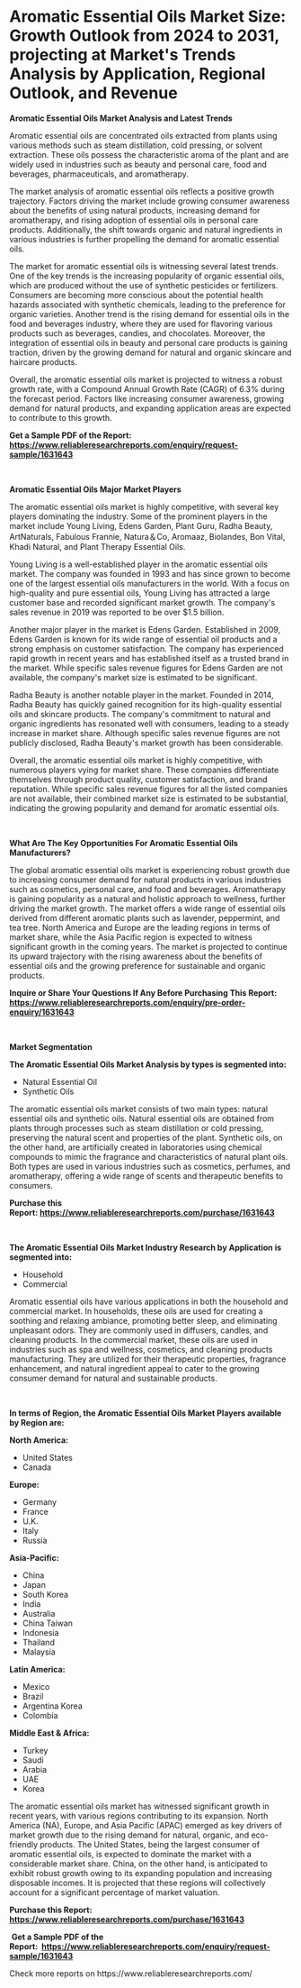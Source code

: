 <p><h1>Aromatic Essential Oils Market Size: Growth Outlook from 2024 to 2031, projecting at Market's Trends Analysis by Application, Regional Outlook, and Revenue</h1></p><p><strong>Aromatic Essential Oils Market Analysis and Latest Trends</strong></p>
<p><p>Aromatic essential oils are concentrated oils extracted from plants using various methods such as steam distillation, cold pressing, or solvent extraction. These oils possess the characteristic aroma of the plant and are widely used in industries such as beauty and personal care, food and beverages, pharmaceuticals, and aromatherapy.</p><p>The market analysis of aromatic essential oils reflects a positive growth trajectory. Factors driving the market include growing consumer awareness about the benefits of using natural products, increasing demand for aromatherapy, and rising adoption of essential oils in personal care products. Additionally, the shift towards organic and natural ingredients in various industries is further propelling the demand for aromatic essential oils.</p><p>The market for aromatic essential oils is witnessing several latest trends. One of the key trends is the increasing popularity of organic essential oils, which are produced without the use of synthetic pesticides or fertilizers. Consumers are becoming more conscious about the potential health hazards associated with synthetic chemicals, leading to the preference for organic varieties. Another trend is the rising demand for essential oils in the food and beverages industry, where they are used for flavoring various products such as beverages, candies, and chocolates. Moreover, the integration of essential oils in beauty and personal care products is gaining traction, driven by the growing demand for natural and organic skincare and haircare products.</p><p>Overall, the aromatic essential oils market is projected to witness a robust growth rate, with a Compound Annual Growth Rate (CAGR) of 6.3% during the forecast period. Factors like increasing consumer awareness, growing demand for natural products, and expanding application areas are expected to contribute to this growth.</p></p>
<p><strong>Get a Sample PDF of the Report:&nbsp; <a href="https://www.reliableresearchreports.com/enquiry/request-sample/1631643">https://www.reliableresearchreports.com/enquiry/request-sample/1631643</a></strong></p>
<p>&nbsp;</p>
<p><strong>Aromatic Essential Oils Major Market Players</strong></p>
<p><p>The aromatic essential oils market is highly competitive, with several key players dominating the industry. Some of the prominent players in the market include Young Living, Edens Garden, Plant Guru, Radha Beauty, ArtNaturals, Fabulous Frannie, Natura＆Co, Aromaaz, Biolandes, Bon Vital, Khadi Natural, and Plant Therapy Essential Oils.</p><p>Young Living is a well-established player in the aromatic essential oils market. The company was founded in 1993 and has since grown to become one of the largest essential oils manufacturers in the world. With a focus on high-quality and pure essential oils, Young Living has attracted a large customer base and recorded significant market growth. The company's sales revenue in 2019 was reported to be over $1.5 billion.</p><p>Another major player in the market is Edens Garden. Established in 2009, Edens Garden is known for its wide range of essential oil products and a strong emphasis on customer satisfaction. The company has experienced rapid growth in recent years and has established itself as a trusted brand in the market. While specific sales revenue figures for Edens Garden are not available, the company's market size is estimated to be significant.</p><p>Radha Beauty is another notable player in the market. Founded in 2014, Radha Beauty has quickly gained recognition for its high-quality essential oils and skincare products. The company's commitment to natural and organic ingredients has resonated well with consumers, leading to a steady increase in market share. Although specific sales revenue figures are not publicly disclosed, Radha Beauty's market growth has been considerable.</p><p>Overall, the aromatic essential oils market is highly competitive, with numerous players vying for market share. These companies differentiate themselves through product quality, customer satisfaction, and brand reputation. While specific sales revenue figures for all the listed companies are not available, their combined market size is estimated to be substantial, indicating the growing popularity and demand for aromatic essential oils.</p></p>
<p>&nbsp;</p>
<p><strong>What Are The Key Opportunities For Aromatic Essential Oils Manufacturers?</strong></p>
<p><p>The global aromatic essential oils market is experiencing robust growth due to increasing consumer demand for natural products in various industries such as cosmetics, personal care, and food and beverages. Aromatherapy is gaining popularity as a natural and holistic approach to wellness, further driving the market growth. The market offers a wide range of essential oils derived from different aromatic plants such as lavender, peppermint, and tea tree. North America and Europe are the leading regions in terms of market share, while the Asia Pacific region is expected to witness significant growth in the coming years. The market is projected to continue its upward trajectory with the rising awareness about the benefits of essential oils and the growing preference for sustainable and organic products.</p></p>
<p><strong>Inquire or Share Your Questions If Any Before Purchasing This Report: <a href="https://www.reliableresearchreports.com/enquiry/pre-order-enquiry/1631643">https://www.reliableresearchreports.com/enquiry/pre-order-enquiry/1631643</a></strong></p>
<p>&nbsp;</p>
<p><strong>Market Segmentation</strong></p>
<p><strong>The Aromatic Essential Oils Market Analysis by types is segmented into:</strong></p>
<p><ul><li>Natural Essential Oil</li><li>Synthetic Oils</li></ul></p>
<p><p>The aromatic essential oils market consists of two main types: natural essential oils and synthetic oils. Natural essential oils are obtained from plants through processes such as steam distillation or cold pressing, preserving the natural scent and properties of the plant. Synthetic oils, on the other hand, are artificially created in laboratories using chemical compounds to mimic the fragrance and characteristics of natural plant oils. Both types are used in various industries such as cosmetics, perfumes, and aromatherapy, offering a wide range of scents and therapeutic benefits to consumers.</p></p>
<p><strong>Purchase this Report:&nbsp;<a href="https://www.reliableresearchreports.com/purchase/1631643">https://www.reliableresearchreports.com/purchase/1631643</a></strong></p>
<p>&nbsp;</p>
<p><strong>The Aromatic Essential Oils Market Industry Research by Application is segmented into:</strong></p>
<p><ul><li>Household</li><li>Commercial</li></ul></p>
<p><p>Aromatic essential oils have various applications in both the household and commercial market. In households, these oils are used for creating a soothing and relaxing ambiance, promoting better sleep, and eliminating unpleasant odors. They are commonly used in diffusers, candles, and cleaning products. In the commercial market, these oils are used in industries such as spa and wellness, cosmetics, and cleaning products manufacturing. They are utilized for their therapeutic properties, fragrance enhancement, and natural ingredient appeal to cater to the growing consumer demand for natural and sustainable products.</p></p>
<p>&nbsp;</p>
<p><strong>In terms of Region, the Aromatic Essential Oils Market Players available by Region are:</strong></p>
<p>
    <p> <strong> North America: </strong>
        <ul>
            <li>United States</li>
            <li>Canada</li>
        </ul>
        </p> 
    <p> <strong> Europe: </strong>
        <ul>
            <li>Germany</li>
            <li>France</li>
            <li>U.K.</li>
            <li>Italy</li>
            <li>Russia</li>
        </ul>
        </p> 
    <p> <strong> Asia-Pacific: </strong>
        <ul>
            <li>China</li>
            <li>Japan</li>
            <li>South Korea</li>
            <li>India</li>
            <li>Australia</li>
            <li>China Taiwan</li>
            <li>Indonesia</li>
            <li>Thailand</li>
            <li>Malaysia</li>
        </ul>
        </p> 
    <p> <strong> Latin America: </strong>
        <ul>
            <li>Mexico</li>
            <li>Brazil</li>
            <li>Argentina Korea</li>
            <li>Colombia</li>
        </ul>
        </p> 
    <p> <strong> Middle East & Africa: </strong>
        <ul>
            <li>Turkey</li>
            <li>Saudi</li>
            <li>Arabia</li>
            <li>UAE</li>
            <li>Korea</li>
        </ul>
    </p>
    </p>
<p><p>The aromatic essential oils market has witnessed significant growth in recent years, with various regions contributing to its expansion. North America (NA), Europe, and Asia Pacific (APAC) emerged as key drivers of market growth due to the rising demand for natural, organic, and eco-friendly products. The United States, being the largest consumer of aromatic essential oils, is expected to dominate the market with a considerable market share. China, on the other hand, is anticipated to exhibit robust growth owing to its expanding population and increasing disposable incomes. It is projected that these regions will collectively account for a significant percentage of market valuation.</p></p>
<p><strong>Purchase this Report: <a href="https://www.reliableresearchreports.com/purchase/1631643">https://www.reliableresearchreports.com/purchase/1631643</a></strong></p>
<p>&nbsp;<strong>Get a Sample PDF of the Report:&nbsp;&nbsp;<a href="https://www.reliableresearchreports.com/enquiry/request-sample/1631643">https://www.reliableresearchreports.com/enquiry/request-sample/1631643</a></strong></p>
<p><strong></strong></p>
<p>Check more reports on https://www.reliableresearchreports.com/</p>